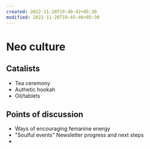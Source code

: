 ```yaml
---
created: 2022-11-20T19:40:42+05:30
modified: 2022-11-20T19:45:46+05:30
---
```


# Neo culture

## Catalists
* Tea ceremony
* Authetic hookah
* Oil/tablets

## Points of discussion
* Ways of encouraging femanine energy
* "Soulful events" Newsletter progress and next steps
*

